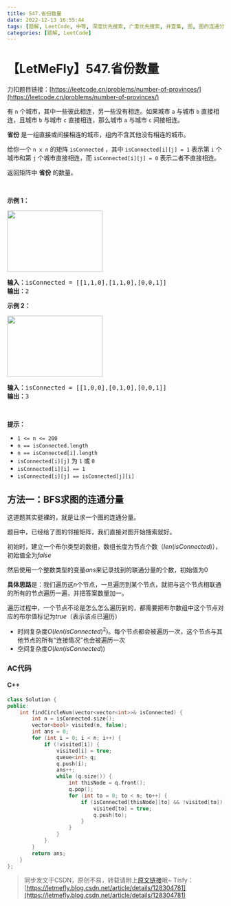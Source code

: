 ```yaml
---
title: 547.省份数量
date: 2022-12-13 16:55:44
tags: [题解, LeetCode, 中等, 深度优先搜索, 广度优先搜索, 并查集, 图, 图的连通分量, BFS]
categories: [题解, LeetCode]
---
```


# 【LetMeFly】547.省份数量

力扣题目链接：[https://leetcode.cn/problems/number-of-provinces/](https://leetcode.cn/problems/number-of-provinces/)

<div class="original__bRMd">
<div>
<p>有 <code>n</code> 个城市，其中一些彼此相连，另一些没有相连。如果城市 <code>a</code> 与城市 <code>b</code> 直接相连，且城市 <code>b</code> 与城市 <code>c</code> 直接相连，那么城市 <code>a</code> 与城市 <code>c</code> 间接相连。</p>

<p><strong>省份</strong> 是一组直接或间接相连的城市，组内不含其他没有相连的城市。</p>

<p>给你一个 <code>n x n</code> 的矩阵 <code>isConnected</code> ，其中 <code>isConnected[i][j] = 1</code> 表示第 <code>i</code> 个城市和第 <code>j</code> 个城市直接相连，而 <code>isConnected[i][j] = 0</code> 表示二者不直接相连。</p>

<p>返回矩阵中 <strong>省份</strong> 的数量。</p>

<p> </p>

<p><strong>示例 1：</strong></p>
<img alt="" src="https://assets.leetcode.com/uploads/2020/12/24/graph1.jpg" style="width: 222px; height: 142px;" />
<pre>
<strong>输入：</strong>isConnected = [[1,1,0],[1,1,0],[0,0,1]]
<strong>输出：</strong>2
</pre>

<p><strong>示例 2：</strong></p>
<img alt="" src="https://assets.leetcode.com/uploads/2020/12/24/graph2.jpg" style="width: 222px; height: 142px;" />
<pre>
<strong>输入：</strong>isConnected = [[1,0,0],[0,1,0],[0,0,1]]
<strong>输出：</strong>3
</pre>

<p> </p>

<p><strong>提示：</strong></p>

<ul>
	<li><code>1 <= n <= 200</code></li>
	<li><code>n == isConnected.length</code></li>
	<li><code>n == isConnected[i].length</code></li>
	<li><code>isConnected[i][j]</code> 为 <code>1</code> 或 <code>0</code></li>
	<li><code>isConnected[i][i] == 1</code></li>
	<li><code>isConnected[i][j] == isConnected[j][i]</code></li>
</ul>
</div>
</div>


    
## 方法一：BFS求图的连通分量

这道题其实挺裸的，就是让求一个图的连通分量。

题目中，已经给了图的邻接矩阵，我们直接对图开始搜索就好。

初始时，建立一个布尔类型的数组，数组长度为节点个数（$len(isConnected)$），初始值全为$false$

然后使用一个整数类型的变量$ans$来记录找到的联通分量的个数，初始值为$0$

**具体思路**是：我们遍历这$n$个节点，一旦遍历到某个节点，就把与这个节点相联通的所有的节点遍历一遍，并把答案数量加一。

遍历过程中，一个节点不论是怎么怎么遍历到的，都需要把布尔数组中这个节点对应的布尔值标记为$true$（表示该点已遍历）

+ 时间复杂度$O(len(isConnected)^2)$。每个节点都会被遍历一次，这个节点与其他节点的所有“连接情况”也会被遍历一次
+ 空间复杂度$O(len(isConnected))$

### AC代码

#### C++

```cpp
class Solution {
public:
    int findCircleNum(vector<vector<int>>& isConnected) {
        int n = isConnected.size();
        vector<bool> visited(n, false);
        int ans = 0;
        for (int i = 0; i < n; i++) {
            if (!visited[i]) {
                visited[i] = true;
                queue<int> q;
                q.push(i);
                ans++;
                while (q.size()) {
                    int thisNode = q.front();
                    q.pop();
                    for (int to = 0; to < n; to++) {
                        if (isConnected[thisNode][to] && !visited[to]) {
                            visited[to] = true;
                            q.push(to);
                        }
                    }
                }
            }
        }
        return ans;
    }
};
```

> 同步发文于CSDN，原创不易，转载请附上[原文链接](https://blog.letmefly.xyz/2022/12/13/LeetCode%200547.%E7%9C%81%E4%BB%BD%E6%95%B0%E9%87%8F/)哦~
> Tisfy：[https://letmefly.blog.csdn.net/article/details/128304781](https://letmefly.blog.csdn.net/article/details/128304781)
